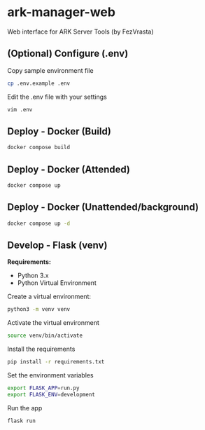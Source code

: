 # ark-manager-web
Web interface for ARK Server Tools (by FezVrasta)

## (Optional) Configure (.env)
Copy sample environment file
```bash
cp .env.example .env
```
Edit the .env file with your settings
```bash
vim .env
```

## Deploy - Docker (Build)
```bash
docker compose build
```

## Deploy - Docker (Attended)
```bash
docker compose up
```

## Deploy - Docker (Unattended/background)
```bash
docker compose up -d
```

## Develop - Flask (venv)
**Requirements:**
- Python 3.x
- Python Virtual Environment

Create a virtual environment:
```bash
python3 -m venv venv
```

Activate the virtual environment
```bash
source venv/bin/activate
```

Install the requirements
```bash
pip install -r requirements.txt
```

Set the environment variables
```bash
export FLASK_APP=run.py
export FLASK_ENV=development
```

Run the app
```bash
flask run
```